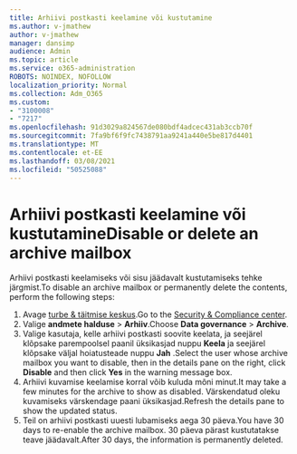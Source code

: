 ```yaml
---
title: Arhiivi postkasti keelamine või kustutamine
ms.author: v-jmathew
author: v-jmathew
manager: dansimp
audience: Admin
ms.topic: article
ms.service: o365-administration
ROBOTS: NOINDEX, NOFOLLOW
localization_priority: Normal
ms.collection: Adm_O365
ms.custom:
- "3100008"
- "7217"
ms.openlocfilehash: 91d3029a824567de080bdf4adcec431ab3ccb70f
ms.sourcegitcommit: 7fa9bf6f9fc7438791aa9241a440e5be817d4401
ms.translationtype: MT
ms.contentlocale: et-EE
ms.lasthandoff: 03/08/2021
ms.locfileid: "50525088"
---
```

# <a name="disable-or-delete-an-archive-mailbox"></a><span data-ttu-id="689cc-102">Arhiivi postkasti keelamine või kustutamine</span><span class="sxs-lookup"><span data-stu-id="689cc-102">Disable or delete an archive mailbox</span></span>

<span data-ttu-id="689cc-103">Arhiivi postkasti keelamiseks või sisu jäädavalt kustutamiseks tehke järgmist.</span><span class="sxs-lookup"><span data-stu-id="689cc-103">To disable an archive mailbox or permanently delete the contents, perform the following steps:</span></span>

1. <span data-ttu-id="689cc-104">Avage [turbe & täitmise keskus]( https://go.microsoft.com/fwlink/p/?linkid=2077143).</span><span class="sxs-lookup"><span data-stu-id="689cc-104">Go to the [Security & Compliance center]( https://go.microsoft.com/fwlink/p/?linkid=2077143).</span></span>
2. <span data-ttu-id="689cc-105">Valige **andmete halduse**  >  **Arhiiv**.</span><span class="sxs-lookup"><span data-stu-id="689cc-105">Choose **Data governance** > **Archive**.</span></span>
3. <span data-ttu-id="689cc-106">Valige kasutaja, kelle arhiivi postkasti soovite keelata, ja seejärel klõpsake parempoolsel paanil üksikasjad nuppu **Keela** ja seejärel klõpsake väljal hoiatusteade nuppu **Jah** .</span><span class="sxs-lookup"><span data-stu-id="689cc-106">Select the user whose archive mailbox you want to disable, then in the details pane on the right, click **Disable** and then click **Yes** in the warning message box.</span></span>
4. <span data-ttu-id="689cc-107">Arhiivi kuvamise keelamise korral võib kuluda mõni minut.</span><span class="sxs-lookup"><span data-stu-id="689cc-107">It may take a few minutes for the archive to show as disabled.</span></span> <span data-ttu-id="689cc-108">Värskendatud oleku kuvamiseks värskendage paani üksikasjad.</span><span class="sxs-lookup"><span data-stu-id="689cc-108">Refresh the details pane to show the updated status.</span></span>
5. <span data-ttu-id="689cc-109">Teil on arhiivi postkasti uuesti lubamiseks aega 30 päeva.</span><span class="sxs-lookup"><span data-stu-id="689cc-109">You have 30 days to re-enable the archive mailbox.</span></span> <span data-ttu-id="689cc-110">30 päeva pärast kustutatakse teave jäädavalt.</span><span class="sxs-lookup"><span data-stu-id="689cc-110">After 30 days, the information is permanently deleted.</span></span>
